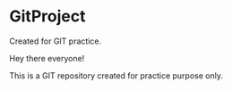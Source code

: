 # GitProject
Created for GIT practice.

Hey there everyone!

This is a GIT repository created for practice purpose only.
